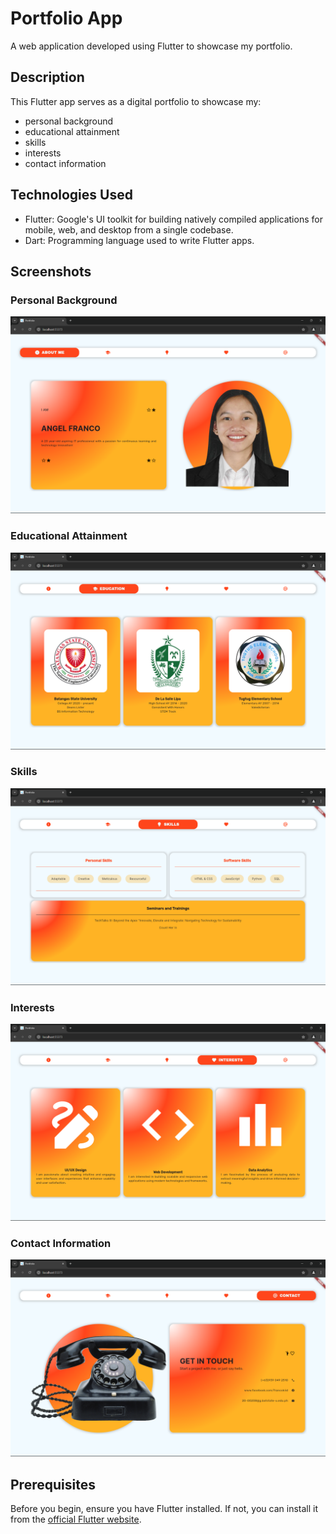 # Portfolio App
A web application developed using Flutter to showcase my portfolio.

## Description
This Flutter app serves as a digital portfolio to showcase my:
- personal background
- educational attainment
- skills
- interests
- contact information

## Technologies Used
- Flutter: Google's UI toolkit for building natively compiled applications for mobile, web, and desktop from a single codebase.
- Dart: Programming language used to write Flutter apps.
  
## Screenshots
### Personal Background
![1-personal-bg](https://github.com/francokiid/lab_activity_1/blob/main/screenshots/1_personal_bg.png)
### Educational Attainment
![2-education](https://github.com/francokiid/lab_activity_1/blob/main/screenshots/2_education.png)
### Skills
![3-skills](https://github.com/francokiid/lab_activity_1/blob/main/screenshots/3_skills.png)
### Interests
![4-interests](https://github.com/francokiid/lab_activity_1/blob/main/screenshots/4_interests.png)
### Contact Information
![5-contact](https://github.com/francokiid/lab_activity_1/blob/main/screenshots/5_contact.png)


## Prerequisites
Before you begin, ensure you have Flutter installed. If not, you can install it from the [official Flutter website](https://flutter.dev/docs/get-started/install).
